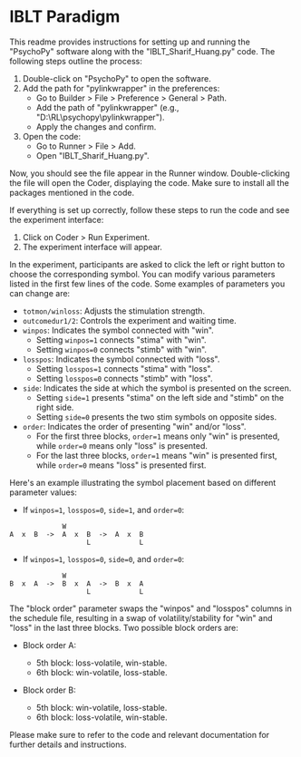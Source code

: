 # IBLT Paradigm

This readme provides instructions for setting up and running the "PsychoPy" software along with the "IBLT_Sharif_Huang.py" code. The following steps outline the process:

1. Double-click on "PsychoPy" to open the software.
2. Add the path for "pylinkwrapper" in the preferences:
   - Go to Builder > File > Preference > General > Path.
   - Add the path of "pylinkwrapper" (e.g., "D:\RL\psychopy\pylinkwrapper").
   - Apply the changes and confirm.
3. Open the code:
   - Go to Runner > File > Add.
   - Open "IBLT_Sharif_Huang.py".
   
Now, you should see the file appear in the Runner window. Double-clicking the file will open the Coder, displaying the code. Make sure to install all the packages mentioned in the code.

If everything is set up correctly, follow these steps to run the code and see the experiment interface:

1. Click on Coder > Run Experiment.
2. The experiment interface will appear.

In the experiment, participants are asked to click the left or right button to choose the corresponding symbol. You can modify various parameters listed in the first few lines of the code. Some examples of parameters you can change are:

- `totmon/winloss`: Adjusts the stimulation strength.
- `outcomedur1/2`: Controls the experiment and waiting time.
- `winpos`: Indicates the symbol connected with "win".
  - Setting `winpos=1` connects "stima" with "win".
  - Setting `winpos=0` connects "stimb" with "win".
- `losspos`: Indicates the symbol connected with "loss".
  - Setting `losspos=1` connects "stima" with "loss".
  - Setting `losspos=0` connects "stimb" with "loss".
- `side`: Indicates the side at which the symbol is presented on the screen.
  - Setting `side=1` presents "stima" on the left side and "stimb" on the right side.
  - Setting `side=0` presents the two stim symbols on opposite sides.
- `order`: Indicates the order of presenting "win" and/or "loss".
  - For the first three blocks, `order=1` means only "win" is presented, while `order=0` means only "loss" is presented.
  - For the last three blocks, `order=1` means "win" is presented first, while `order=0` means "loss" is presented first.

Here's an example illustrating the symbol placement based on different parameter values:

- If `winpos=1`, `losspos=0`, `side=1`, and `order=0`:

```
             W 
A  x  B  ->  A  x  B  ->  A  x  B 
                   L            L
```

- If `winpos=1`, `losspos=0`, `side=0`, and `order=0`:

```
             W 
B  x  A  ->  B  x  A  ->  B  x  A 
                   L            L
```

The "block order" parameter swaps the "winpos" and "losspos" columns in the schedule file, resulting in a swap of volatility/stability for "win" and "loss" in the last three blocks. Two possible block orders are:

- Block order A:
  - 5th block: loss-volatile, win-stable.
  - 6th block: win-volatile, loss-stable.
  
- Block order B:
  - 5th block: win-volatile, loss-stable.
  - 6th block: loss-volatile, win-stable.

Please make sure to refer to the code and relevant documentation for further details and instructions.